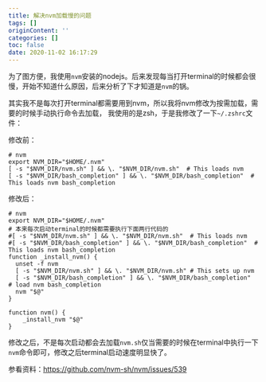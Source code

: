 ```yaml
---
title: 解决nvm加载慢的问题
tags: []
originContent: ''
categories: []
toc: false
date: 2020-11-02 16:17:29
---
```


为了图方便，我使用`nvm`安装的nodejs。后来发现每当打开terminal的时候都会很慢，开始不知道什么原因，后来分析了下才知道是`nvm`的锅。

其实我不是每次打开terminal都需要用到nvm，所以我将nvm修改为按需加载，需要的时候手动执行命令去加载，
我使用的是zsh，于是我修改了一下`~/.zshrc`文件：

修改前：
```shell
# nvm
export NVM_DIR="$HOME/.nvm"
[ -s "$NVM_DIR/nvm.sh" ] && \. "$NVM_DIR/nvm.sh"  # This loads nvm
[ -s "$NVM_DIR/bash_completion" ] && \. "$NVM_DIR/bash_completion"  # This loads nvm bash_completion
```

修改后：
```shell
# nvm
export NVM_DIR="$HOME/.nvm"
# 本来每次启动terminal的时候都需要执行下面两行代码的
#[ -s "$NVM_DIR/nvm.sh" ] && \. "$NVM_DIR/nvm.sh"  # This loads nvm
#[ -s "$NVM_DIR/bash_completion" ] && \. "$NVM_DIR/bash_completion"  # This loads nvm bash_completion
function _install_nvm() {
  unset -f nvm
  [ -s "$NVM_DIR/nvm.sh" ] && \. "$NVM_DIR/nvm.sh" # This sets up nvm
  [ -s "$NVM_DIR/bash_completion" ] && \. "$NVM_DIR/bash_completion"  # load nvm bash_completion
  nvm "$@"
}

function nvm() {
    _install_nvm "$@"
}
```

修改之后，不是每次启动都会去加载`nvm.sh`仅当需要的时候在terminal中执行一下`nvm`命令即可，修改之后terminal启动速度明显快了。

参看资料：https://github.com/nvm-sh/nvm/issues/539